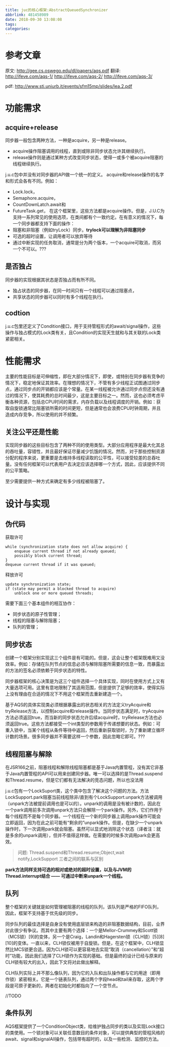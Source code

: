 ```yaml
---
title: juc的核心框架:AbstractQueuedSynchronizer
abbrlink: 481458989
date: 2018-09-30 13:08:08
tags:
categories:
---
```

# 参考文章
原文:
http://gee.cs.oswego.edu/dl/papers/aqs.pdf
翻译:
http://ifeve.com/aqs-1/
http://ifeve.com/aqs-2/
http://ifeve.com/aqs-3/

pdf:
http://www.sti.uniurb.it/events/sfm15mp/slides/lea.2.pdf


# 功能需求
## acquire+release
同步器一般包含两种方法，一种是acquire，另一种是release。
- acquire操作阻塞调用的线程，直到或除非同步状态允许其继续执行。
- release操作则是通过某种方式改变同步状态，使得一或多个被acquire阻塞的线程继续执行。

j.u.c包中并没有对同步器的API做一个统一的定义。
acquire和release操作的名字和形式会各有不同。例如：
- Lock.lock，
- Semaphore.acquire，
- CountDownLatch.await和
- FutureTask.get，
在这个框架里，这些方法都是acquire操作。但是，J.U.C为支持一系列常见的使用选项，在类间都有个一致约定。在有意义的情况下，每一个同步器都支持下面的操作：
- 阻塞和非阻塞（例如tryLock）同步。**trylock可以理解为非阻塞同步**
- 可选的超时设置，让调用者可以放弃等待
- 通过中断实现的任务取消，通常是分为两个版本，一个acquire可取消，而另一个不可以。???

## 是否独占
同步器的实现根据其状态是否独占而有所不同。
- 独占状态的同步器，在同一时间只有一个线程可以通过阻塞点，
- 共享状态的同步器可以同时有多个线程在执行。


## codtion
j.u.c包里还定义了Condition接口，用于支持管程形式的await/signal操作，这些操作与独占模式的Lock类有关，且Condition的实现天生就和与其关联的Lock类紧密相关。

# 性能需求

主要的性能目标是可伸缩性，即在大部分情况下，即使，或特别在同步器有竞争的情况下，稳定地保证其效率。在理想的情况下，不管有多少线程正试图通过同步点，通过同步点的开销都应该是个常量。在某一线程被允许通过同步点但还没有通过的情况下，使其耗费的总时间最少，这是主要目标之一。然而，这也必须考虑平衡各种资源，包括总CPU时间的需求，内存负载以及线程调度的开销。例如：获取自旋锁通常比阻塞锁所需的时间更短，但是通常也会浪费CPU时钟周期，并且造成内存竞争，所以使用的并不频繁。

## 关注公平还是性能
实现同步器的这些目标包含了两种不同的使用类型。大部分应用程序是最大化其总的吞吐量，容错性，并且最好保证尽量减少饥饿的情况。然而，对于那些控制资源分配的程序来说，更重要是去维持多线程读取的公平性，可以接受较差的总吞吐量。没有任何框架可以代表用户去决定应该选择哪一个方式，因此，应该提供不同的公平策略。

至少需要提供一种方式来确定有多少线程被阻塞了。

# 设计与实现

## 伪代码
获取许可
```
while (synchronization state does not allow acquire) {
	enqueue current thread if not already queued;
	possibly block current thread;
}
dequeue current thread if it was queued;
```
释放许可
```
update synchronization state;
if (state may permit a blocked thread to acquire)
	unblock one or more queued threads;
```



需要下面三个基本组件的相互协作：

- 同步状态的原子性管理；
- 线程的阻塞与解除阻塞；
- 队列的管理；


## 同步状态
创建一个框架分别实现这三个组件是有可能的。但是，这会让整个框架既难用又没效率。例如：存储在队列节点的信息必须与解除阻塞所需要的信息一致，而暴露出的方法的签名必须依赖于同步状态的特性。

同步器框架的核心决策是为这三个组件选择一个具体实现，同时在使用方式上又有大量选项可用。这里有意地限制了其适用范围，但是提供了足够的效率，使得实际上没有理由在合适的情况下不用这个框架而去重新建造一个。

基于AQS的具体实现类必须根据暴露出的状态相关的方法定义tryAcquire和tryRelease方法，以控制acquire和release操作。当同步状态满足时，tryAcquire方法必须返回true，而当新的同步状态允许后续acquire时，tryRelease方法也必须返回true。这些方法都接受一个int类型的参数用于传递想要的状态。例如：可重入锁中，当某个线程从条件等待中返回，然后重新获取锁时，为了重新建立循环计数的场景。很多同步器并不需要这样一个参数，因此忽略它即可。???

## 线程阻塞与解除

在JSR166之前，阻塞线程和解除线程阻塞都是基于Java内置管程，没有其它非基于Java内置管程的API可以用来创建同步器。唯一可以选择的是Thread.suspend和Thread.resume，但是它们都有无法解决的竞态问题，所以也没法用

j.u.c包有一个LockSuport类，这个类中包含了解决这个问题的方法。方法LockSupport.park阻塞当前线程除非/直到有个LockSupport.unpark方法被调用（unpark方法被提前调用也是可以的）。unpark的调用是没有被计数的，因此在一个park调用前多次调用unpark方法只会解除一个park操作。另外，它们作用于每个线程而不是每个同步器。一个线程在一个新的同步器上调用park操作可能会立即返回，因为在此之前可能有“剩余的”unpark操作。但是，在缺少一个unpark操作时，下一次调用park就会阻塞。虽然可以显式地消除这个状态（译者注：就是多余的unpark调用），但并不值得这样做。在需要的时候多次调用park会更高效。

> 问题: Thread.suspend和Thread.resume,Object,wait notify,LockSupport 三者之间的联系与区别

**park方法同样支持可选的相对或绝对的超时设置，以及与JVM的Thread.interrupt结合 —— 可通过中断来unpark一个线程。**

## 队列
整个框架的关键就是如何管理被阻塞的线程的队列，该队列是严格的FIFO队列，因此，框架不支持基于优先级的同步。

同步队列的最佳选择是自身没有使用底层锁来构造的非阻塞数据结构，目前，业界对此很少有争议。而其中主要有两个选择：一个是Mellor-Crummey和Scott锁（MCS锁）[9]的变体，另一个是Craig，Landin和Hagersten锁（CLH锁）[5][8][10]的变体。一直以来，CLH锁仅被用于自旋锁。但是，在这个框架中，CLH锁显然比MCS锁更合适。因为CLH锁可以更容易地去实现“取消（cancellation）”和“超时”功能，因此我们选择了CLH锁作为实现的基础。但是最终的设计已经与原来的CLH锁有较大的出入，因此下文将对此做出解释。

CLH队列实际上并不那么像队列，因为它的入队和出队操作都与它的用途（即用作锁）紧密相关。它是一个链表队列，通过两个字段head和tail来存取，这两个字段是可原子更新的，两者在初始化时都指向了一个空节点。

//TODO



## 条件队列
AQS框架提供了一个ConditionObject类，给维护独占同步的类以及实现Lock接口的类使用。一个锁对象可以关联任意数目的条件对象，可以提供典型的管程风格的await、signal和signalAll操作，包括带有超时的，以及一些检测、监控的方法。




